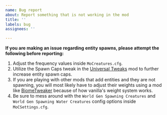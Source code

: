 ```yaml
---
name: Bug report
about: Report something that is not working in the mod
title: ''
labels: bug
assignees: ''

---
```


**If you are making an issue regarding entity spawns, please attempt the following before reporting:**
1. Adjust the frequency values inside `MoCreatures.cfg`.
2. Utilize the Spawn Caps tweak in the [Universal Tweaks](https://www.curseforge.com/minecraft/mc-mods/universal-tweaks) mod to further increase entity spawn caps.
3. If you are playing with other mods that add entities and they are not spawning, you will most likely have to adjust their weights using a mod like [BiomeTweaker](https://www.curseforge.com/minecraft/mc-mods/biometweaker) because of how vanilla's weight system works.
4. Be sure to mess around with the `World Gen Spawning Creatures` and `World Gen Spawning Water Creatures` config options inside `MoCSettings.cfg`.
